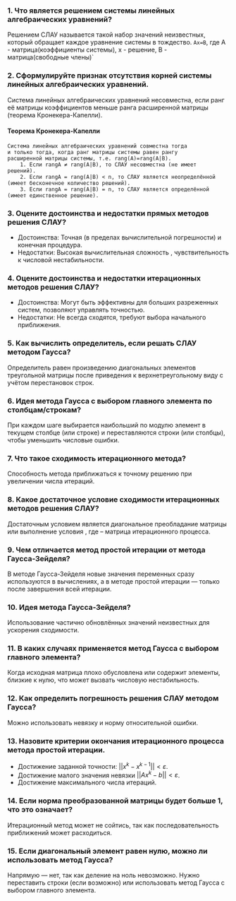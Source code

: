### 1. Что является решением системы линейных алгебраических уравнений?
Решением СЛАУ называется такой набор значений неизвестных, который обращает каждое уравнение системы в тождество.
`Ax=B`, где A - матрица(коэффициенты системы), x - решение, B - матрица(свободные члены)`
### 2. Сформулируйте признак отсутствия корней системы линейных алгебраических уравнений.
Система линейных алгебраических уравнений несовместна, если ранг её матрицы коэффициентов меньше ранга расширенной матрицы (теорема Кронекера-Капелли).
#### Теорема Кронекера-Капелли
```
Система линейных алгебраических уравнений совместна тогда
и только тогда, когда ранг матрицы системы равен рангу
расширенной матрицы системы, т.е. rang(A)=rang(A|В).
    1. Если rangA ≠ rang(A|В), то СЛАУ несовместна (не имеет
решений).
    2. Если rangA = rang(A|В) < n, то СЛАУ является неопределённой
(имеет бесконечное количество решений).
    3. Если rangA = rang(A|В) = n, то СЛАУ является определённой
(имеет единственное решение).
```
### 3. Оцените достоинства и недостатки прямых методов решения СЛАУ?
 - Достоинства: Точная (в пределах вычислительной погрешности) и конечная процедура.
 - Недостатки: Высокая вычислительная сложность , чувствительность к числовой нестабильности.
### 4. Оцените достоинства и недостатки итерационных методов решения СЛАУ?
 - Достоинства: Могут быть эффективны для больших разреженных систем, позволяют управлять точностью.
 - Недостатки: Не всегда сходятся, требуют выбора начального приближения.
### 5. Как вычислить определитель, если решать СЛАУ методом Гаусса?
Определитель равен произведению диагональных элементов треугольной матрицы после приведения к верхнетреугольному виду с учётом перестановок строк.
### 6. Идея метода Гаусса с выбором главного элемента по столбцам/строкам?
При каждом шаге выбирается наибольший по модулю элемент в текущем столбце (или строке) и переставляются строки (или столбцы), чтобы уменьшить числовые ошибки.
### 7. Что такое сходимость итерационного метода?
Способность метода приближаться к точному решению при увеличении числа итераций.
### 8. Какое достаточное условие сходимости итерационных методов решения СЛАУ?
Достаточным условием является диагональное преобладание матрицы или выполнение условия , где  – матрица итерационного процесса.
### 9. Чем отличается метод простой итерации от метода Гаусса-Зейделя?
В методе Гаусса-Зейделя новые значения переменных сразу используются в вычислениях, а в методе простой итерации — только после завершения всей итерации.
### 10. Идея метода Гаусса-Зейделя?
Использование частично обновлённых значений неизвестных для ускорения сходимости.
### 11. В каких случаях применяется метод Гаусса с выбором главного элемента?
Когда исходная матрица плохо обусловлена или содержит элементы, близкие к нулю, что может вызвать числовую нестабильность.
### 12. Как определить погрешность решения СЛАУ методом Гаусса?
Можно использовать невязку  и норму относительной ошибки.
### 13. Назовите критерии окончания итерационного процесса метода простой итерации.
 - Достижение заданной точности: $||x^k - x^{k-1}|| < ε$.
 - Достижение малого значения невязки $||Ax^k - b|| < ε$.
 - Достижение максимального числа итераций.
### 14. Если норма преобразованной матрицы будет больше 1, что это означает?
Итерационный метод может не сойтись, так как последовательность приближений может расходиться.
### 15. Если диагональный элемент равен нулю, можно ли использовать метод Гаусса?
Напрямую — нет, так как деление на ноль невозможно. Нужно переставить строки (если возможно) или использовать метод Гаусса с выбором главного элемента.

